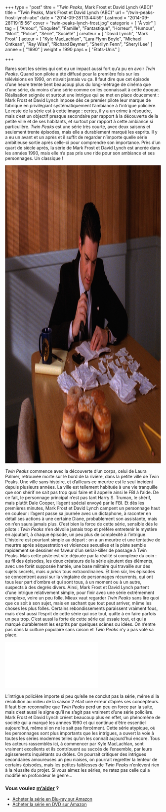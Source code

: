 +++
type = "post"
titre = "<em>Twin Peaks</em>, Mark Frost et David Lynch (ABC)"
title = "Twin Peaks, Mark Frost et David Lynch (ABC)"
url = "/twin-peaks-frost-lynch-abc"
date = "2014-09-28T13:44:59"
Lastmod = "2014-09-28T19:15:56"
cover = "twin-peaks-lynch-frost.jpg"
categorie = [ "À voir" ]
tag = [ "Amour", "Enquête", "Famille", "Fantastique", "Horreur", "Humour", "Mort", "Police", "Série", "Société" ]
createur = [ "David Lynch", "Mark Frost" ]
acteur = [ "Kyle MacLachlan", "Lara Flynn Boyle", "Michael Ontkean", "Ray Wise", "Richard Beymer", "Sherilyn Fenn", "Sheryl Lee" ]
annee = [ "1990" ]
weight = 1990
pays = [ "États-Unis" ]

+++

<p>Rares sont les séries qui ont eu un impact aussi fort qu&rsquo;a pu en avoir <em>Twin Peaks</em>. Quand son pilote a été diffusé pour la première fois sur les télévisions en 1990, on n&rsquo;avait jamais vu ça. Il faut dire que cet épisode d&rsquo;une heure trente tient beaucoup plus du long-métrage de cinéma que d&rsquo;une série, du moins d&rsquo;une série comme on les connaissait à cette époque. Réalisation soignée et surtout une intrigue qui se met en place doucement : Mark Frost et David Lynch impose dès ce premier pilote leur marque de fabrique en privilégiant systématiquement l&rsquo;ambiance à l&rsquo;intrigue policière. Le reste de la série est à cette image : certes, il y a un crime à résoudre, mais c&rsquo;est un objectif presque secondaire par rapport à la découverte de la petite ville et de ses habitants, et surtout par rapport à cette ambiance si particulière. <em>Twin Peaks</em> est une série très courte, avec deux saisons et seulement trente épisodes, mais elle a durablement marqué les esprits. Il y a eu un avant et un après et il suffit de regarder n&rsquo;importe quelle série ambitieuse sortie après celle-ci pour comprendre son importance. Près d&rsquo;un quart de siècle après, la série de Mark Frost et David Lynch est ancrée dans les années 1990, mais elle n&rsquo;a pas pris une ride pour son ambiance et ses personnages. Un classique !</p>
<img class="aligncenter" src="twin-peaks-kyle-maclachlan.jpg" alt="Twin peaks kyle maclachlan" title="twin-peaks-kyle-maclachlan.jpg" width="1440" height="960" />
<p><em>Twin Peaks</em> commence avec la découverte d&rsquo;un corps, celui de Laura Palmer, retrouvée morte sur le bord de la rivière, dans la petite ville de Twin Peaks. Une ville sans histoire, et d&rsquo;ailleurs ce meurtre est le seul incident depuis plusieurs années. La ville est tellement habituée à une vie tranquille que son shérif ne sait pas trop quoi faire et il appelle ainsi le FBI à l&rsquo;aide. De ce fait, le personnage principal n&rsquo;est pas tant Harry S. Truman, le shérif, mais plutôt Dale Cooper, l&rsquo;agent spécial envoyé par le FBI. Et dès les premières minutes, Mark Frost et David Lynch campent un personnage haut en couleur : l&rsquo;agent passe sa journée avec un dictaphone, à raconter en détail ses actions à une certaine Diane, probablement son assistante, mais on n&rsquo;en saura jamais plus. C&rsquo;est bien la force de cette série, sensible dès le pilote : <em>Twin Peaks</em> n&rsquo;en dévoile jamais trop et préfère entretenir le mystère en ajoutant, à chaque épisode, un peu plus de complexité à l&rsquo;intrigue. L&rsquo;histoire est pourtant simple au départ : on a un meurtre et une tentative de meurtre après séquestration et violences sexuelles et la piste semble rapidement se dessiner en faveur d&rsquo;un serial-killer de passage à Twin Peaks. Mais cette piste est vite déjouée par la réalité si complexe du coin : au fil des épisodes, les deux créateurs de la série ajoutent des éléments, avec une forêt supposée hantée, une base militaire qui travaille sur des sujets secrets, mais <em>a priori</em> tous extraordinaires. Et bien sûr, les épisodes se concentrent aussi sur la vingtaine de personnages récurrents, qui ont tous leur part d&rsquo;ombre et qui sont tous, à un moment ou à un autre, suspects à des degrés divers. Ainsi, Mark Frost et David Lynch partent d&rsquo;une intrigue relativement simple, pour finir avec une série extrêmement complexe, voire un peu folle. Mieux vaut regarder <em>Twin Peaks</em> sans lire quoi que ce soit à son sujet, mais en sachant que tout peut arriver, même les choses les plus folles. Certains rebondissements paraissent vraiment fous, mais c&rsquo;est aussi l&rsquo;esprit de cette série qui ose tout, quitte à en faire parfois un peu trop. C&rsquo;est aussi la forte de cette série qui essaie tout, et qui a marqué durablement les esprits par quelques scènes ou idées. On n&rsquo;entre pas dans la culture populaire sans raison et <em>Twin Peaks</em> n&rsquo;y a pas volé sa place.</p>
<div class="video-container"><iframe class="aligncenter" src="//www.youtube.com/embed/i7d0Lm_31BE" frameborder="0" allowfullscreen></iframe></div>
<p>L&rsquo;intrigue policière importe si peu qu&rsquo;elle ne conclut pas la série, même si la résolution au milieu de la saison 2 était une erreur d&rsquo;après ses concepteurs. Il faut bien reconnaître que <em>Twin Peaks</em> perd un peu en force par la suite, mais c&rsquo;est aussi le signe qu&rsquo;il ne s&rsquo;agit pas vraiment d&rsquo;une série policière. Mark Frost et David Lynch créent beaucoup plus en effet, un phénomène de société qui a marqué les années 1990 et qui continue d&rsquo;être essentiel aujourd&rsquo;hui, même si on ne le sait pas forcément. Cette série atypique, où les personnages sont plus importants que les intrigues, a ouvert la voie à toutes les séries modernes telles qu&rsquo;on les connaît aujourd&rsquo;hui encore. Tous les acteurs rassemblés ici, à commencer par Kyle MacLachlan, sont vraiment excellents et ils contribuent au succès de l&rsquo;ensemble, par leurs agissements inquiétants ou drôles. On pourrait critiquer des intrigues secondaires amoureuses un peu niaises, on pourrait regretter la lenteur de certains épisodes, mais les petites faiblesses de <em>Twin Peaks</em> n&rsquo;enlèvent rien à la réussite du projet. Si vous aimez les séries, ne ratez pas celle qui a modifié en profondeur le genre…</p>
<div class="amazon">
<h3>Vous voulez <a href="http://voiretmanger.fr/soutien/">m&rsquo;aider</a> ?</h3>
<ul>
<li><a href="http://www.amazon.fr/gp/product/B00H1YZIPA/ref=as_li_ss_tl?ie=UTF8&amp;tag=leblogdenic07-21&amp;linkCode=as2&amp;camp=1642&amp;creative=19458&amp;creativeASIN=B00H1YZIPA">Acheter la série en Blu-ray sur Amazon</a></li>
<li><a href="http://www.amazon.fr/gp/product/B00LXM30RO/ref=as_li_ss_tl?ie=UTF8&amp;tag=leblogdenic07-21&amp;linkCode=as2&amp;camp=1642&amp;creative=19458&amp;creativeASIN=B00LXM30RO">Acheter la série en DVD sur Amazon</a></li>
</ul>
</div>

